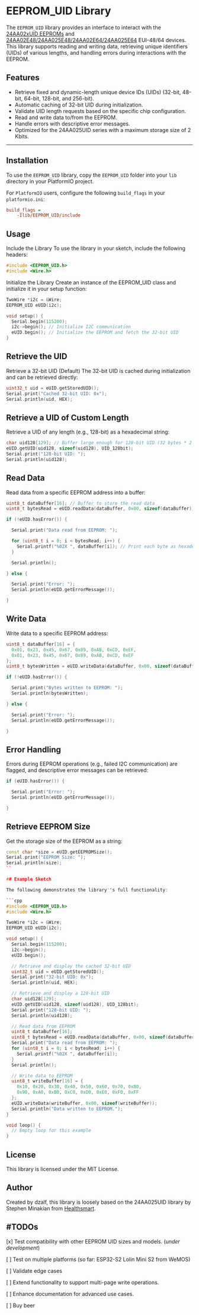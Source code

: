 # EEPROM_UID Library

The `EEPROM_UID` library provides an interface to interact with the [24AA02xUID EEPROMs](https://ww1.microchip.com/downloads/aemDocuments/documents/OTH/ProductDocuments/DataSheets/20005202A.pdf) and [24AA02E48/24AA025E48/24AA02E64/24AA025E64](https://th.mouser.com/datasheet/2/268/2_Kbit_I2C_Serial_EEPROMs__2bEUI_48_or_EUI_64_Node-3442802.pdf) EUI-48/64 devices. This library supports reading and writing data, retrieving unique identifiers (UIDs) of various lengths, and handling errors during interactions with the EEPROM.

## Features

- Retrieve fixed and dynamic-length unique device IDs (UIDs) (32-bit, 48-bit, 64-bit, 128-bit, and 256-bit).
- Automatic caching of 32-bit UID during initialization.
- Validate UID length requests based on the specific chip configuration.
- Read and write data to/from the EEPROM.
- Handle errors with descriptive error messages.
- Optimized for the 24AA025UID series with a maximum storage size of 2 Kbits.

---

## Installation

To use the `EEPROM_UID` library, copy the `EEPROM_UID` folder into your `lib` directory in your PlatformIO project.

For `PlatformIO` users, configure the following `build_flags` in your `platformio.ini`:

```ini
build_flags =
    -Ilib/EEPROM_UID/include
```

## Usage

Include the Library
To use the library in your sketch, include the following headers:

```cpp
#include <EEPROM_UID.h>
#include <Wire.h>
```

Initialize the Library
Create an instance of the EEPROM_UID class and initialize it in your setup function:

```cpp
TwoWire *i2c = &Wire;
EEPROM_UID eUID(i2c);

void setup() {
  Serial.begin(115200);
  i2c->begin(); // Initialize I2C communication
  eUID.begin(); // Initialize the EEPROM and fetch the 32-bit UID
}
```

## Retrieve the UID

Retrieve a 32-bit UID (Default)
The 32-bit UID is cached during initialization and can be retrieved directly:

```cpp
uint32_t uid = eUID.getStoredUID();
Serial.print("Cached 32-bit UID: 0x");
Serial.println(uid, HEX);
```

## Retrieve a UID of Custom Length

Retrieve a UID of any length (e.g., 128-bit) as a hexadecimal string:

```cpp
char uid128[129]; // Buffer large enough for 128-bit UID (32 bytes * 2 characters + null terminator)
eUID.getUID(uid128, sizeof(uid128), UID_128bit);
Serial.print("128-bit UID: ");
Serial.println(uid128);
```

## Read Data

Read data from a specific EEPROM address into a buffer:

```cpp
uint8_t dataBuffer[16]; // Buffer to store the read data
uint8_t bytesRead = eUID.readData(dataBuffer, 0x00, sizeof(dataBuffer));

if (!eUID.hasError()) {

  Serial.print("Data read from EEPROM: ");

  for (uint8_t i = 0; i < bytesRead; i++) {
    Serial.printf("%02X ", dataBuffer[i]); // Print each byte as hexadecimal
  }

  Serial.println();

} else {

  Serial.print("Error: ");
  Serial.println(eUID.getErrorMessage());

}
```

## Write Data

Write data to a specific EEPROM address:

```cpp
uint8_t dataBuffer[16] = {
  0x01, 0x23, 0x45, 0x67, 0x89, 0xAB, 0xCD, 0xEF,
  0x01, 0x23, 0x45, 0x67, 0x89, 0xAB, 0xCD, 0xEF
};
uint8_t bytesWritten = eUID.writeData(dataBuffer, 0x00, sizeof(dataBuffer));

if (!eUID.hasError()) {

  Serial.print("Bytes written to EEPROM: ");
  Serial.println(bytesWritten);

} else {

  Serial.print("Error: ");
  Serial.println(eUID.getErrorMessage());

}
```

## Error Handling

Errors during EEPROM operations (e.g., failed I2C communication) are flagged, and descriptive error messages can be retrieved:

```cpp
if (eUID.hasError()) {

  Serial.print("Error: ");
  Serial.println(eUID.getErrorMessage());

}
```

## Retrieve EEPROM Size

Get the storage size of the EEPROM as a string:

```cpp
const char *size = eUID.getEEPROMSize();
Serial.print("EEPROM Size: ");
Serial.println(size);
``

## Example Sketch

The following demonstrates the library''s full functionality:

```cpp
#include <EEPROM_UID.h>
#include <Wire.h>

TwoWire *i2c = &Wire;
EEPROM_UID eUID(i2c);

void setup() {
  Serial.begin(115200);
  i2c->begin();
  eUID.begin();

  // Retrieve and display the cached 32-bit UID
  uint32_t uid = eUID.getStoredUID();
  Serial.print("32-bit UID: 0x");
  Serial.println(uid, HEX);

  // Retrieve and display a 128-bit UID
  char uid128[129];
  eUID.getUID(uid128, sizeof(uid128), UID_128bit);
  Serial.print("128-bit UID: ");
  Serial.println(uid128);

  // Read data from EEPROM
  uint8_t dataBuffer[16];
  uint8_t bytesRead = eUID.readData(dataBuffer, 0x00, sizeof(dataBuffer));
  Serial.print("Data read from EEPROM: ");
  for (uint8_t i = 0; i < bytesRead; i++) {
    Serial.printf("%02X ", dataBuffer[i]);
  }
  Serial.println();

  // Write data to EEPROM
  uint8_t writeBuffer[16] = {
    0x10, 0x20, 0x30, 0x40, 0x50, 0x60, 0x70, 0x80,
    0x90, 0xA0, 0xB0, 0xC0, 0xD0, 0xE0, 0xF0, 0xFF
  };
  eUID.writeData(writeBuffer, 0x00, sizeof(writeBuffer));
  Serial.println("Data written to EEPROM.");
}

void loop() {
  // Empty loop for this example
}
```

## License

This library is licensed under the MIT License.

## Author

Created by dzalf, this library is loosely based on the 24AA025UID library by Stephen Minakian from [Healthsmart](https://github.com/Healthsmart/24AA025UID_library).

## #TODOs

[x] Test compatibility with other EEPROM UID sizes and models. (_under development_)

[ ] Test on multiple platforms (so far: ESP32-S2 Lolin Mini S2 from WeMOS)

[ ] Validate edge cases

[ ] Extend functionality to support multi-page write operations.

[ ] Enhance documentation for advanced use cases.

[ ] Buy beer
